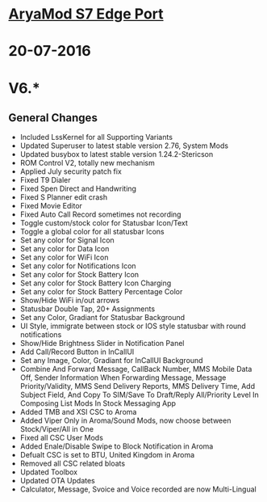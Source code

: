 
# [AryaMod S7 Edge Port](http://forum.xda-developers.com/galaxy-note-3/development/rom-aryamod-v1-3-tw-lollipop-5-1-1-t3326976)

# 20-07-2016 
# V6.*
## General Changes
  - Included LssKernel for all Supporting Variants
  - Updated Superuser to latest stable version 2.76, System Mods
  - Updated busybox to latest stable version 1.24.2-Stericson
  - ROM Control V2, totally new mechanism
  - Applied July security patch fix
  - Fixed T9 Dialer
  - Fixed Spen Direct and Handwriting
  - Fixed S Planner edit crash
  - Fixed Movie Editor
  - Fixed Auto Call Record sometimes not recording
  - Toggle custom/stock color for Statusbar Icon/Text
  - Toggle a global color for all statusbar Icons
  - Set any color for Signal Icon
  - Set any color for Data Icon
  - Set any color for WiFi Icon
  - Set any color for Notifications Icon
  - Set any color for Stock Battery Icon
  - Set any color for Stock Battery Icon Charging
  - Set any color for Stock Battery Percentage Color
  - Show/Hide WiFi in/out arrows
  - Statusbar Double Tap, 20+ Assignments
  - Set any Color, Gradiant for Statusbar Background
  - UI Style, immigrate between stock or IOS style statusbar with round notifications
  - Show/Hide Brightness Slider in Notification Panel
  - Add Call/Record Button in InCallUI
  - Set any Image, Color, Gradiant for InCallUI Background
  - Combine And Forward Message, CallBack Number, MMS Mobile Data Off, Sender Information When Forwarding Message, Message Priority/Validity, MMS Send Delivery Reports, MMS Delivery Time, Add Subject Field, And Copy To SIM/Save To Draft/Reply All/Priority Level In Composing List Mods In Stock Messaging App
  - Added TMB and XSI CSC to Aroma
  - Added Viper Only in Aroma/Sound Mods, now choose between Stock/Viper/All in One
  - Fixed all CSC User Mods
  - Added Enale/Disable Swipe to Block Notification in Aroma
  - Defualt CSC is set to BTU, United Kingdom in Aroma
  - Removed all CSC related bloats
  - Updated Toolbox
  - Updated OTA Updates
  - Calculator, Message, Svoice and Voice recorded are now Multi-Lingual

